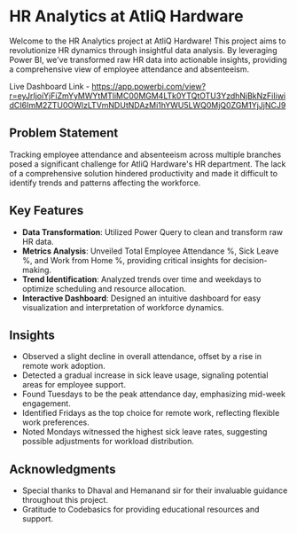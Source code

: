 
# HR Analytics at AtliQ Hardware

Welcome to the HR Analytics project at AtliQ Hardware! This project aims to revolutionize HR dynamics through insightful data analysis. By leveraging Power BI, we've transformed raw HR data into actionable insights, providing a comprehensive view of employee attendance and absenteeism.

Live Dashboard Link - https://app.powerbi.com/view?r=eyJrIjoiYjFiZmYyMWYtMTliMC00MGM4LTk0YTQtOTU3YzdhNjBkNzFiIiwidCI6ImM2ZTU0OWIzLTVmNDUtNDAzMi1hYWU5LWQ0MjQ0ZGM1YjJjNCJ9

## Problem Statement

Tracking employee attendance and absenteeism across multiple branches posed a significant challenge for AtliQ Hardware's HR department. 
The lack of a comprehensive solution hindered productivity and made it difficult to identify trends and patterns affecting the workforce.

## Key Features

- **Data Transformation**: Utilized Power Query to clean and transform raw HR data.
- **Metrics Analysis**: Unveiled Total Employee Attendance %, Sick Leave %, and Work from Home %, providing critical insights for decision-making.
- **Trend Identification**: Analyzed trends over time and weekdays to optimize scheduling and resource allocation.
- **Interactive Dashboard**: Designed an intuitive dashboard for easy visualization and interpretation of workforce dynamics.

## Insights

- Observed a slight decline in overall attendance, offset by a rise in remote work adoption.
- Detected a gradual increase in sick leave usage, signaling potential areas for employee support.
- Found Tuesdays to be the peak attendance day, emphasizing mid-week engagement.
- Identified Fridays as the top choice for remote work, reflecting flexible work preferences.
- Noted Mondays witnessed the highest sick leave rates, suggesting possible adjustments for workload distribution.



## Acknowledgments

- Special thanks to Dhaval and Hemanand sir  for their invaluable guidance throughout this project.
- Gratitude to Codebasics for providing educational resources and support.




